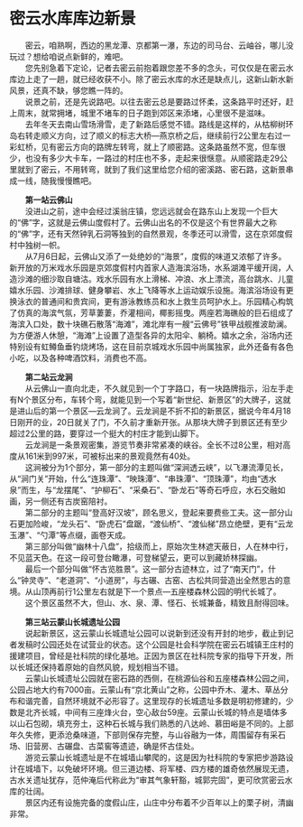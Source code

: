 # 密云水库库边新景  

&emsp;&emsp;密云，咱熟啊，西边的黑龙潭、京都第一瀑，东边的司马台、云岫谷，哪儿没玩过？想给咱说点新鲜的，难吧。  
&emsp;&emsp;您先别急着下定论，记者去密云前抱着跟您差不多的念头，可仅仅是在密云水库边上走了一趟，就已经收获不小。除了密云水库的水还是缺点儿，这新山新水新风景，还真不缺，够您瞧一阵的。  
&emsp;&emsp;说景之前，还是先说路吧。以往去密云总是要路过怀柔，这条路平时还好，赶上周末，就常拥堵，城里不堵车的日子跑到郊区来添堵，心里很不是滋味。  
&emsp;&emsp;去年冬天去南山雪场滑雪，走了新路后感觉不错。路线是这样的，从枯柳树环岛右转走顺义方向，过了顺义的标志大桥—燕京桥之后，继续前行2公里左右过一彩虹桥，见有密云方向的路牌左转弯，就上了顺密路。这条路虽然不宽，但车很少，也没有多少大卡车，一路过的村庄也不多，走起来很惬意。从顺密路走29公里就到了密云，不用转弯，就到了我们这里给您介绍的密溪路、密石路，这新景串成一线，随我慢慢瞧吧。  

&emsp;&emsp;**第一站云佛山**  
&emsp;&emsp;没进山之前，途中会经过溪翁庄镇，您远远就会在路东山上发现一个巨大的“佛”字，这就是云佛山度假村了。云佛山出名的不仅是这个有世界最大之称的“佛”字，还有天然钟乳石洞等独到的自然景观，冬季还可以滑雪，这在京郊度假村中独树一帜。  
&emsp;&emsp;从7月6日起，云佛山又添了一处绝妙的“海景”，度假的味道又浓郁了许多。新开放的万米戏水乐园是京郊度假村内首家人造海滨浴场，水系湖滩平缓开阔，人造沙滩的细沙取自塘沽。戏水乐园有水上滑梯、冲浪、水上漂流，高台跳水、儿童嬉水乐园、沙滩排球、健身攀岩、水上飞降等水上运动娱乐设施。海滨浴场设有更换泳衣的普通间和贵宾间，更有游泳教练员和水上救生员呵护水上。乐园精心构筑了仿真的海滨气氛，芳草萋萋，乔灌相间，椰影摇曳。两座若海礁般的巨石组成了海滨入口处，数十块礁石散落“海滩”，滩北岸有一艘“云佛号”铁甲战舰推波助澜。为方便游人休憩，“海滩”上设置了造型各异的太阳伞、躺椅。嬉水之余，浴场内还特别设有虹鳟鱼垂钓烧烤场，这在目前京城戏水乐园中尚属独家，此外还备有各色小吃，以及各种啤酒饮料，消费也不高。  

&emsp;&emsp;**第二站云龙涧**  
&emsp;&emsp;从云佛山一直向北走，不久就见到一个丁字路口，有一块路牌指示，沿左手走有N个景区分布，车转个弯，就能见到一个写着“新世纪、新景区”的大牌子，这就是进山后的第一个景区—云龙涧了。云龙涧是不折不扣的新景区，据说今年4月18日刚开的业，20日就关了门，不久前才重新开张。从那块大牌子到景区还有至少超过2公里的路，要穿过一个挺大的村庄才能到山脚下。  
&emsp;&emsp;云龙涧是一条景观密集，游览节奏非常紧凑的峡谷。全长不过8公里，相对高度从161米到997米，可被标出来的景观竟然有40处。  
&emsp;&emsp;这涧被分为1个部分，第一部分的主题叫做“深涧透云峡”，以飞瀑流潭见长，从“涧门关”开始，什么“连珠潭”、“映珠潭”、“串珠潭”、“顶珠潭”，均由“透水泉”而生，与“龙摆尾”、“护柳石”、“采桑石”、“卧龙石”等奇石呼应，水石交融如画，另一侧还有古炭窑陪衬。  
&emsp;&emsp;第二部分的主题叫“登高好汉坡”，顾名思义，登起来要费些工夫。这一部分山石更加险峻，“龙头石”、“卧虎石”盘踞，“渡仙桥”、“渡仙梯”昂立绝壁，更有“云龙玉瀑”、“勺潭”等点缀，画卷天成。  
&emsp;&emsp;第三部分叫做“幽林十八盘”，拾级而上，原始次生林遮天蔽日，人在林中行，不见蓝天色。在这一段可登台瞰瀑，可登梯望云，更可以到藏娇林探幽。  
&emsp;&emsp;最后一个部分叫做“怀古览胜景”。这一部分古迹林立，过了“南天门”，什么“钟灵寺”、“老道洞”、“小道房”，与古碾、古窑、古松共同营造出全然思古的意境。从山顶再前行1公里左右就是下一个景点—五座楼森林公园的明代长城了。  
&emsp;&emsp;这个景区虽然不大，但山、水、泉、潭、怪石、长城兼备，精致且耐得回味。  

&emsp;&emsp;**第三站云蒙山长城遗址公园**  
&emsp;&emsp;说起新景区，这云蒙山长城遗址公园可以说新到还没有开封的地步，截止到记者发稿时公园还处在试营业的状态。这个公园是社会科学院在密云石城镇王庄村的援建项目，曾经是社科院的绿化基地。正因为景区在社科院专家的指导下开发，所以长城还保持着原始的自然风貌，规划相当不错。  
&emsp;&emsp;云蒙山长城遗址公园就在密石路的西侧，在桃源仙谷和五座楼森林公园之间，公园占地大约有7000亩。云蒙山有“京北黄山”之称，公园中乔木、灌木、草丛分布和谐完善，自然环境就不必形容了。这里现存的长城遗址多数是明初修建的，少数是北齐长城，中间有三座烽火台，空心敌台59座。云蒙山长城的特点是墙体多以山石包砌，填充夯土，这种石长城与我们熟悉的八达岭、慕田峪是不同的。上部年久失修，更添沧桑味道，下部则保存完整，与山谷融为一体，周围留存有采石场、旧营房、古碾盘、古菜窖等遗迹，确是怀古佳处。  
&emsp;&emsp;游览云蒙山长城遗址是不在城墙山攀爬的，这是因为社科院的专家把步游路设计在城墙下，以免破坏环境。但三道边楼、将军楼、四方楼的雄奇依然展现无遗，古水关遗址犹存，范仲淹后代称此为“审其气象轩豁，城郭完固”，更可欣赏密云水库的壮阔。  
&emsp;&emsp;景区内还有设施完备的度假山庄，山庄中分布着不少百年以上的栗子树，清幽非常。  
